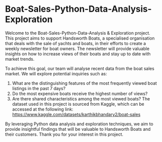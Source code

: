 # Boat-Sales-Python-Data-Analysis-Exploration
Welcome to the Boat-Sales-Python-Data-Analysis & Exploration project. This project aims to support Handsworth Boats, a specialised organisation that deals with the sale of yachts and boats, in their efforts to create a weekly newsletter for boat owners. The newsletter will provide valuable insights on how to increase views of their boats and stay up to date with market trends.

To achieve this goal, our team will analyse recent data from the boat sales market. We will explore potential inquiries such as:

1.	What are the distinguishing features of the most frequently viewed boat listings in the past 7 days?
2.	Do the most expensive boats receive the highest number of views?
3.	Are there shared characteristics among the most viewed boats?
The dataset used in this project is sourced from Kaggle, which can be accessed at the following link: https://www.kaggle.com/datasets/karthikbhandary2/boat-sales

By leveraging Python data analysis and exploration techniques, we aim to provide insightful findings that will be valuable to Handsworth Boats and their customers. Thank you for your interest in this project.

